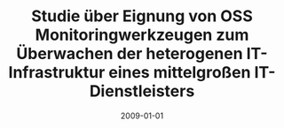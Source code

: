 ---
abstract: ''
authors:
- Martin Uzak
date: '2009-01-01'
featured: false
links:
- name: Publik
  url: https://publik.tuwien.ac.at/showentry.php?ID=183671&lang=2
publication_types:
- '7'
publishDate: '2009-01-01'
title: Studie über Eignung von OSS Monitoringwerkzeugen zum Überwachen der heterogenen
  IT-Infrastruktur eines mittelgroßen IT-Dienstleisters
url_pdf: ''
---